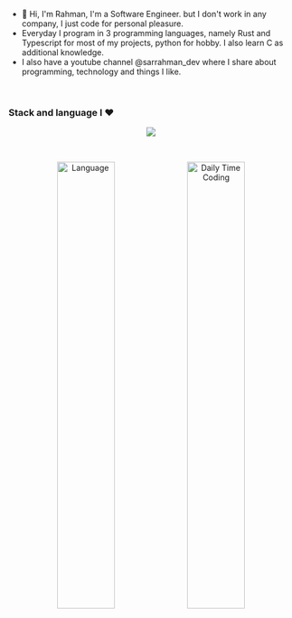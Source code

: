 - 👋 Hi, I'm Rahman, I'm a Software Engineer. but I don't work in any company, I just code for personal pleasure.
- Everyday I program in 3 programming languages, namely Rust and Typescript for most of my projects, python for hobby. I also learn C as additional knowledge.
- I also have a youtube channel @sarrahman_dev where I share about programming, technology and things I like.

<br />

### Stack and language I ❤️

<p align="center">
    <img src="https://skillicons.dev/icons?i=ts,js,rust,go,c,cpp,py,html,css,nestjs,nextjs,express,actix,tauri,fastapi,flask,tailwind,mongodb,postgres,sqlite,redis,supabase,firebase,rabbitmq,aws,docker,nodejs,nginx,neovim,bash" />
</p>

<br />

<p align="center">
  <img src="https://wakatime.com/share/@sarrahman/3cbfb112-238c-4c18-9135-2432da271fc9.svg" alt="Language" style="width: 45%;" />
  <img src="https://wakatime.com/share/@73ac8ea1-ee1f-493b-9d6b-f6d13bcd7c7f/14adb106-f845-48c1-af01-b424e115596f.svg" alt="Daily Time Coding" style="width: 45%;"/>
</p>
